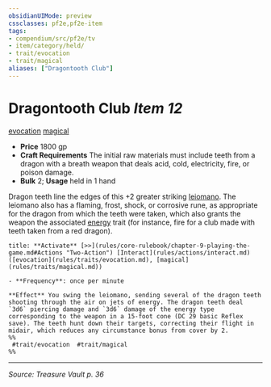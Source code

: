 ```yaml
---
obsidianUIMode: preview
cssclasses: pf2e,pf2e-item
tags:
- compendium/src/pf2e/tv
- item/category/held/
- trait/evocation
- trait/magical
aliases: ["Dragontooth Club"]
---
```

# Dragontooth Club *Item 12*  
[evocation](rules/traits/evocation.md "Evocation School Trait")  [magical](rules/traits/magical.md "Magical Item Trait")  

- **Price** 1800 gp
- **Craft Requirements** The initial raw materials must include teeth from a dragon with a breath weapon that deals acid, cold, electricity, fire, or poison damage.
- **Bulk** 2; **Usage** held in 1 hand

Dragon teeth line the edges of this +2 greater striking [leiomano](compendium/equipment/items/leiomano-tv.md). The leiomano also has a flaming, frost, shock, or corrosive rune, as appropriate for the dragon from which the teeth were taken, which also grants the weapon the associated [energy](rules/traits/energy-loag.md "Energy Energy & Element Trait") trait (for instance, fire for a club made with teeth taken from a red dragon).

```ad-embed-ability
title: **Activate** [>>](rules/core-rulebook/chapter-9-playing-the-game.md#Actions "Two-Action") [Interact](rules/actions/interact.md) ([evocation](rules/traits/evocation.md), [magical](rules/traits/magical.md))

- **Frequency**: once per minute

**Effect** You swing the leiomano, sending several of the dragon teeth shooting through the air on jets of energy. The dragon teeth deal `3d6` piercing damage and `3d6` damage of the energy type corresponding to the weapon in a 15-foot cone (DC 29 basic Reflex save). The teeth hunt down their targets, correcting their flight in midair, which reduces any circumstance bonus from cover by 2.  
%%
 #trait/evocation  #trait/magical 
%%
```


---
*Source: Treasure Vault p. 36*